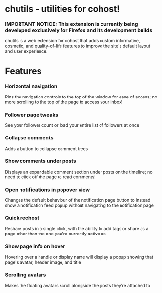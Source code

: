 # chutils - utilities for cohost!

### **IMPORTANT NOTICE**: This extension is currently being developed exclusively for Firefox and its development builds
chutils is a web extension for cohost that adds custom informative, cosmetic, and quality-of-life features to improve the site's default layout and user experience.

# Features

### Horizontal navigation
Pins the navigation controls to the top of the window for ease of access; no more scrolling to the top of the page to access your inbox!

### Follower page tweaks
See your follower count or load your entire list of followers at once

### Collapse comments
Adds a button to collapse comment trees

### Show comments under posts
Displays an expandable comment section under posts on the timeline; no need to click off the page to read comments!

### Open notifications in popover view
Changes the default behaviour of the notification page button to instead show a notification feed popup without navigating to the notification page

### Quick rechost
Reshare posts in a single click, with the ability to add tags or share as a page other than the one you're currently active as

### Show page info on hover
Hovering over a handle or display name will display a popup showing that page's avatar, header image, and title

### Scrolling avatars
Makes the floating avatars scroll alongside the posts they're attached to
